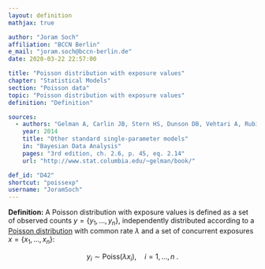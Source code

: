 ```yaml
---
layout: definition
mathjax: true

author: "Joram Soch"
affiliation: "BCCN Berlin"
e_mail: "joram.soch@bccn-berlin.de"
date: 2020-03-22 22:57:00

title: "Poisson distribution with exposure values"
chapter: "Statistical Models"
section: "Poisson data"
topic: "Poisson distribution with exposure values"
definition: "Definition"

sources:
  - authors: "Gelman A, Carlin JB, Stern HS, Dunson DB, Vehtari A, Rubin DB"
    year: 2014
    title: "Other standard single-parameter models"
    in: "Bayesian Data Analysis"
    pages: "3rd edition, ch. 2.6, p. 45, eq. 2.14"
    url: "http://www.stat.columbia.edu/~gelman/book/"

def_id: "D42"
shortcut: "poissexp"
username: "JoramSoch"
---
```



**Definition:** A Poisson distribution with exposure values is defined as a set of observed counts $y = \left\lbrace y_1, \ldots, y_n \right\rbrace$, independently distributed according to a [Poisson distribution](/D/poiss) with common rate $\lambda$ and a set of concurrent exposures $x = \left\lbrace x_1, \ldots, x_n \right\rbrace$:

$$ \label{eq:Poiss-exp}
y_i \sim \mathrm{Poiss}(\lambda x_i), \quad i = 1, \ldots, n \; .
$$